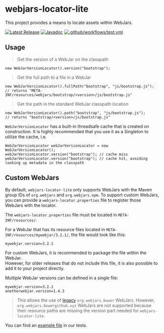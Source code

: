 webjars-locator-lite
====================

This project provides a means to locate assets within WebJars.

[![Latest Release](https://img.shields.io/maven-central/v/org.webjars/webjars-locator-lite.svg)](https://mvnrepository.com/artifact/org.webjars/webjars-locator-lite) [![Javadoc](https://img.shields.io/badge/Javadoc-latest-blue)](https://javadocs.dev/org.webjars/webjars-locator-lite/latest) [![.github/workflows/test.yml](https://github.com/webjars/webjars-locator-lite/actions/workflows/test.yml/badge.svg)](https://github.com/webjars/webjars-locator-lite/actions/workflows/test.yml)

Usage
--------------------------------

> Get the version of a WebJar on the classpath
```
new WebJarVersionLocator().version("bootstrap");
```

> Get the full path to a file in a WebJar
```
new WebJarVersionLocator().fullPath("bootstrap", "js/bootstrap.js");
// returns "META-INF/resources/webjars/bootstrap/<version>/js/bootstrap.js"
```

> Get the path in the standard WebJar classpath location
```
new WebJarVersionLocator().path("bootstrap", "js/bootstrap.js");
// returns "bootstrap/<version>/js/bootstrap.js"
```

`WebJarVersionLocator` has a built-in threadsafe cache that is created on construction.  It is highly recommended that you use it as a Singleton to utilize the cache, i.e.
```
WebJarVersionLocator webJarVersionLocator = new WebJarVersionLocator();
webJarVersionLocator.version("bootstrap"); // cache miss
webJarVersionLocator.version("bootstrap"); // cache hit, avoiding looking up metadata in the classpath
```

Custom WebJars
--------------------------------

By default, `webjars-locator-lite` only supports WebJars with the Maven group IDs of `org.webjars` and `org.webjars.npm`.
To support custom WebJars, you can provide a `webjars-locator.properties` file to register those WebJars with the locator.

The `webjars-locator.properties` file must be located in `META-INF/resources/`.

For a WebJar that has its resource files located in `META-INF/resources/mywebjar/3.2.1/`, the file would look like this:

```
mywebjar.version=3.2.1
```

For custom WebJars, it is recommended to package the file within the WebJar.  
However, for older releases that do not include this file, it is also possible to add it to your project directly.  

Multiple WebJar versions can be defined in a single file:

```
mywebjar.version=3.2.1
anotherwebjar.version=1.4.3
```

> This allows the use of [legacy](https://github.com/webjars/webjars/issues/2039) `org.webjars.bower` WebJars. However, `org.webjars.bowergithub.xyz` WebJars are not supported because their
> resource paths are missing the version part needed for `webjars-locator-lite`.

You can find an [example file](https://github.com/webjars/webjars-locator-lite/blob/main/src/test/resources/META-INF/resources/webjars-locator.properties) in our tests.
